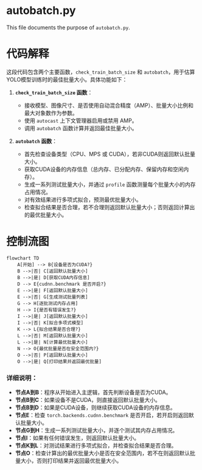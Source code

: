 # autobatch.py

This file documents the purpose of `autobatch.py`.


# 代码解释
这段代码包含两个主要函数，`check_train_batch_size` 和 `autobatch`，用于估算YOLO模型训练时的最佳批量大小。具体功能如下：

1. **`check_train_batch_size` 函数**：
   - 接收模型、图像尺寸、是否使用自动混合精度（AMP）、批量大小比例和最大对象数作为参数。
   - 使用 `autocast` 上下文管理器启用或禁用 AMP。
   - 调用 `autobatch` 函数计算并返回最佳批量大小。

2. **`autobatch` 函数**：
   - 首先检查设备类型（CPU、MPS 或 CUDA），若非CUDA则返回默认批量大小。
   - 获取CUDA设备的内存信息（总内存、已分配内存、保留内存和空闲内存）。
   - 生成一系列测试批量大小，并通过 `profile` 函数测量每个批量大小的内存占用情况。
   - 对有效结果进行多项式拟合，预测最优批量大小。
   - 检查拟合结果是否合理，若不合理则返回默认批量大小；否则返回计算出的最优批量大小。

# 控制流图
```mermaid
flowchart TD
    A[开始] --> B{设备是否为CUDA?}
    B -->|否| C[返回默认批量大小]
    B -->|是| D[获取CUDA内存信息]
    D --> E{cudnn.benchmark 是否开启?}
    E -->|是| F[返回默认批量大小]
    E -->|否| G[生成测试批量列表]
    G --> H[逐批测试内存占用]
    H --> I{是否有错误发生?}
    I -->|是| J[返回默认批量大小]
    I -->|否| K[拟合多项式模型]
    K --> L{拟合结果是否合理?}
    L -->|否| M[返回默认批量大小]
    L -->|是| N[计算最优批量大小]
    N --> O{最优批量是否在安全范围内?}
    O -->|否| P[返回默认批量大小]
    O -->|是| Q[打印结果并返回最优批量]
```

### 详细说明：
- **节点A到B**：程序从开始进入主逻辑，首先判断设备是否为CUDA。
- **节点B到C**：如果设备不是CUDA，则直接返回默认批量大小。
- **节点B到D**：如果是CUDA设备，则继续获取CUDA设备的内存信息。
- **节点E**：检查 `torch.backends.cudnn.benchmark` 是否开启，若开启则返回默认批量大小。
- **节点G到H**：生成一系列测试批量大小，并逐个测试其内存占用情况。
- **节点I**：如果有任何错误发生，则返回默认批量大小。
- **节点K到L**：对测试结果进行多项式拟合，并检查拟合结果是否合理。
- **节点O**：检查计算出的最优批量大小是否在安全范围内，若不在则返回默认批量大小，否则打印结果并返回最优批量大小。